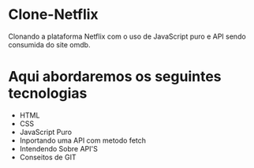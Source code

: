 # Clone-Netflix
Clonando a plataforma Netflix com o uso de JavaScript puro e API sendo consumida do site omdb.
##

# Aqui abordaremos os seguintes tecnologias
- HTML
- CSS
- JavaScript Puro
- Inportando uma API com metodo fetch
- Intendendo Sobre API'S
- Conseitos de GIT